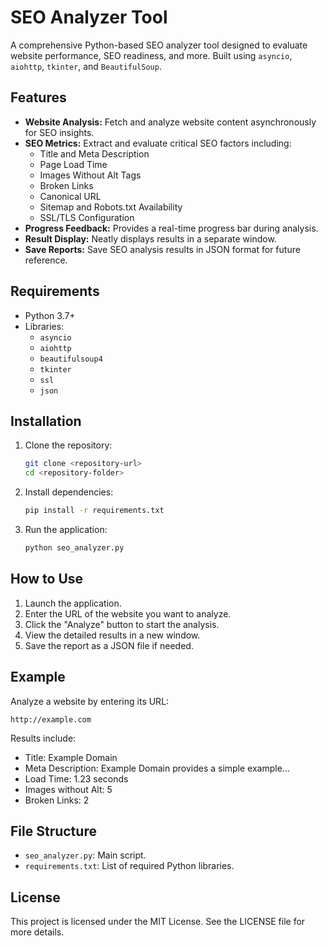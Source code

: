 # SEO Analyzer Tool

A comprehensive Python-based SEO analyzer tool designed to evaluate website performance, SEO readiness, and more. Built using `asyncio`, `aiohttp`, `tkinter`, and `BeautifulSoup`.

## Features

- **Website Analysis:** Fetch and analyze website content asynchronously for SEO insights.
- **SEO Metrics:** Extract and evaluate critical SEO factors including:
  - Title and Meta Description
  - Page Load Time
  - Images Without Alt Tags
  - Broken Links
  - Canonical URL
  - Sitemap and Robots.txt Availability
  - SSL/TLS Configuration
- **Progress Feedback:** Provides a real-time progress bar during analysis.
- **Result Display:** Neatly displays results in a separate window.
- **Save Reports:** Save SEO analysis results in JSON format for future reference.

## Requirements

- Python 3.7+
- Libraries:
  - `asyncio`
  - `aiohttp`
  - `beautifulsoup4`
  - `tkinter`
  - `ssl`
  - `json`

## Installation

1. Clone the repository:

   ```bash
   git clone <repository-url>
   cd <repository-folder>
   ```

2. Install dependencies:

   ```bash
   pip install -r requirements.txt
   ```

3. Run the application:

   ```bash
   python seo_analyzer.py
   ```

## How to Use

1. Launch the application.
2. Enter the URL of the website you want to analyze.
3. Click the "Analyze" button to start the analysis.
4. View the detailed results in a new window.
5. Save the report as a JSON file if needed.

## Example

Analyze a website by entering its URL:

```
http://example.com
```

Results include:
- Title: Example Domain
- Meta Description: Example Domain provides a simple example...
- Load Time: 1.23 seconds
- Images without Alt: 5
- Broken Links: 2

## File Structure

- `seo_analyzer.py`: Main script.
- `requirements.txt`: List of required Python libraries.

## License

This project is licensed under the MIT License. See the LICENSE file for more details.

